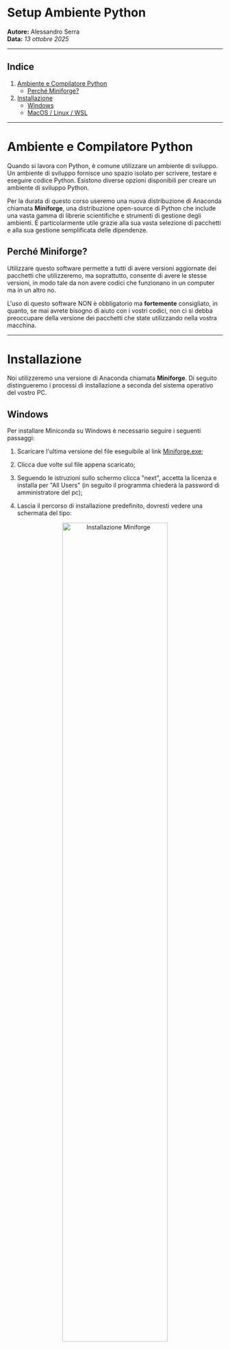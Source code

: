 # Setup Ambiente Python

**Autore:** Alessandro Serra  
**Data:** _13 ottobre 2025_

---

## Indice

1. [Ambiente e Compilatore Python](#ambiente-e-compilatore-python)
   - [Perché Miniforge?](#perche-miniforge)
2. [Installazione](#installazione)
   - [Windows](#windows)
   - [MacOS / Linux / WSL](#macos-linux--wsl)

---

# Ambiente e Compilatore Python

Quando si lavora con Python, è comune utilizzare un ambiente di sviluppo. Un ambiente di sviluppo fornisce uno spazio isolato per scrivere, testare e eseguire codice Python. Esistono diverse opzioni disponibili per creare un ambiente di sviluppo Python.

Per la durata di questo corso useremo una nuova distribuzione di Anaconda chiamata **Miniforge**, una distribuzione open-source di Python che include una vasta gamma di librerie scientifiche e strumenti di gestione degli ambienti. È particolarmente utile grazie alla sua vasta selezione di pacchetti e alla sua gestione semplificata delle dipendenze.

## Perché Miniforge?

Utilizzare questo software permette a tutti di avere versioni aggiornate dei pacchetti che utilizzeremo, ma soprattutto, consente di avere le stesse versioni, in modo tale da non avere codici che funzionano in un computer ma in un altro no.

L'uso di questo software NON è obbligatorio ma **fortemente** consigliato, in quanto, se mai avrete bisogno di aiuto con i vostri codici, non ci si debba preoccupare della versione dei pacchetti che state utilizzando nella vostra macchina.

---

# Installazione

Noi utilizzeremo una versione di Anaconda chiamata **Miniforge**. Di seguito distingueremo i processi di installazione a seconda del sistema operativo del vostro PC.

## Windows

Per installare Miniconda su Windows è necessario seguire i seguenti passaggi:

1. Scaricare l'ultima versione del file eseguibile al link [<u>Miniforge.exe</u>](https://github.com/conda-forge/miniforge/releases/latest/download/Miniforge3-Windows-x86_64.exe);

2. Clicca due volte sul file appena scaricato;
3. Seguendo le istruzioni sullo schermo clicca "next", accetta la licenza e installa per "All Users" (in seguito il programma chiederà la password di amministratore del pc);

4. Lascia il percorso di installazione predefinito, dovresti vedere una schermata del tipo:

<p align="center">
  <img src="imeges/W11_installation_path.png" alt="Installazione Miniforge" width="70%">
  <br>
  <em>Percorso di installazione.</em>
</p>

5. <u>**IMPORTANTE**</u>: assicurati che queste opzioni siano **TUTTE** spuntate:

<p align="center">
  <img src="images/W11_env_path.png" alt="Installazione Miniforge" width="70%">
  <br>
  <em>Opzioni di Installazione.</em>
</p>

6. Una volta finita l'installazione apri il menù start e nella barra di ricerca digita "Miniforge Prompt"

<p align="center">
  <img src="images/W11_miniforge_prompt.png" alt="Installazione Miniforge" width="70%">
  <br>
  <em>Prompt di Miniforge.</em>
</p>

7. Clicca sull'applicazione, una volta aperta dovrebbe sembrare una sorta di "terminale". Verifica la corretta installazione scrivendo

   ```bash
   conda info
   ```

   e premendo invio, dovrebbe apparire una lista simile a quella in figura

<p align="center">
  <img src="images/W11_conda_info.png" alt="Installazione Miniforge" width="70%">
  <br>
  <em>Risultato del comando scritto sopra.</em>
</p>

Complimenti, avete installato Miniforge con successo!

---

## MacOS, Linux & WSL

Per installare Miniforge su sistemi operativi UNIX-like (MacOS, Linux o WSL) è necessario seguire i seguenti passaggi:

1. Aprire una finestra di terminale (su MacOS aprite Spotlight con Command + Spazio e digitate "Terminale") e eseguite il comando:

   ```bash
   curl -L -O "https://github.com/conda-forge/miniforge/
   releases/latest/download/Miniforge3-$(uname)-$(uname -m).sh"
   ```

2. Una volta che il comando finisce, eseguite anche il seguente

   ```bash
   bash Miniforge3-$(uname)-$(uname -m).sh
   ```

3. Cliccate Invio scorrendo tutta la licenza:

   <p align="center">
     <img src="images/Screenshot 2025-10-13 alle 11.21.34.png" alt="Installazione Miniforge" width="70%">
     <br>
     <em>Schermata licenza.</em>
   </p>

   e una volta arrivati alla fine scrivete "yes" e cliccate nuovamente invio per dare inizio all'installazione (potrebbe essere richiesta la password del vostro account);

   <p align="center">
     <img src="images/Screenshot 2025-10-13 alle 11.21.49.png" alt="Installazione Miniforge" width="70%">
     <br>
     <em>Accettate la licenza.</em>
   </p>

4. Appena compare la richiesta di dove installare il programma cliccate Invio senza modificare nulla

   <p align="center">
     <img src="images/Screenshot 2025-10-13 alle 11.21.57.png" alt="Installazione Miniforge" width="70%">
     <br>
     <em>Percorso di Installazione.</em>
   </p>

5. In ultima battuta, ad installazione completata, inserite "yes" e premete Invio quando il programma chiede se inizializzare Conda per la Shell corrente:

   <p align="center">
     <img src="images/Screenshot 2025-10-13 alle 11.22.20.png" alt="Installazione Miniforge" width="70%">
     <br>
     <em>Inizializzare Conda per la Shell corrente.</em>
   </p>

Complimenti, avete installato Miniforge con successo!

---

# Editor di Testo

L’editor di testo consigliato è **Visual Studio Code**, editor molto potente ma estremamente leggero. Per installare VSCode andate nella pagina di installazione al link [VSCode Downlaod](https://code.visualstudio.com/download) e scegliete la versione in base al vostro sistema operativo.

## Windows

Eseguite l'installazione, su Windows comparirà una finestra di installazione, accettate le condizioni e cliccate "avanti" sino a che non vi appare questa schermata:

<p align="center">
  <img src="images/Screenshot 2025-10-13 161245.png" alt="Installazione Miniforge" width="70%">
  <br>
  <em>Opzioni da selezionare per VSCode</em>
</p>

Selezionate le opzioni segnate ed andate avanti sino alla fine dell'installazione senza cambiare altro.

## MacOS

Per utenti Mac l'installazione non richiede la modifica o la spunta di alcuna casella, cliccate avanti per tutte le finestre e installate il software.\\

Una volta installato l'applicazione sarà ubicata nella cartella "Download", trascinatela in quella delle "Applicazioni" in modo che compaia nella schermata delle applicazioni.

## Linux

Una volta scaricato il file di installazione aprite una finestra di terminale e navigate sino alla directory "Download" (o "Scaricati" se la lingua di sistema è Italiano) con

```bash
cd ~/Download
```

Una volta nella directory "Download" utilizzate il comando "ls", dovreste vedere un file con una dicitura simile a _code_1.87.0-1709078641_amd64.deb_.

successivamente dovremmo estrarre il file eseguibile con il comando

```bash
sudo dpkg -i nome-file
```

Inserite la password del vostro utente ed il gioco è fatto.

---

# Setup di VSCode

Una volta completata l'intallazione create una cartella nella quale salverete i codici, aprite VSCode e con Control-O (Command-O per MacOS) navigate sino alla cartella precedentemente creata e apritela.

A questo punto create un file di testo con il pulsante in figura, dategli il nome che volete ma deve finire con l'estensione ".py"

<p align="center">
  <img src="images/Screenshot 2025-10-13 161553.png" alt="Installazione Miniforge" width="70%">
  <br>
  <em>Creazione file Python</em>
</p>

Comparirà un popup che vi chiede di installare gli strumenti e le estensioni per il linguaggio Python, fatelo.

Una volta fatto cliccate "Seleziona Interprete" in basso a destra come in figura:

<p align="center">
  <img src="images/Screenshot 2025-10-13 161553 copy.png" alt="Installazione Miniforge" width="70%">
  <br>
  <em>Selezionare Interprete.</em>
</p>

Vi apparirà una finestra in alto, scegliete l'opzione con "(base)" prima del nome:

<p align="center">
  <img src="images/Screenshot 2025-10-13 161553 copy 2.png" alt="Installazione Miniforge" width="70%">
  <br>
  <em>Selezionare Interprete Pt.2.</em>
</p>

<u>**NB:** Per Linux e MacOS il percorso sarà diverso, l'importante è che ci siano la dicitura "(base)" a sinistra e "Conda" a destra.</u>

Il gioco è fatto, ora abbiamo Python settato nel sistema!
